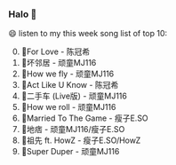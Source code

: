 

### Halo 👋

😄 listen to my this week song list of top 10:

0. 🌈For Love - 陈冠希
1. 🌈坏邻居 - 顽童MJ116
2. 🌈How we fly - 顽童MJ116
3. 🌈Act Like U Know - 陈冠希
4. 🌈二手车 (Live版) - 顽童MJ116
5. 🌈How we roll - 顽童MJ116
6. 🌈Married To The Game - 瘦子E.SO
7. 🌈地痞 - 顽童MJ116/瘦子E.SO
8. 🌈祖先 ft. HowZ - 瘦子E.SO/HowZ
9. 🌈Super Duper - 顽童MJ116

